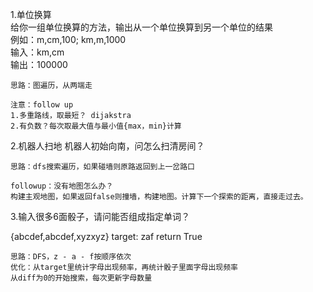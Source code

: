 1.单位换算  
给你一组单位换算的方法，输出从一个单位换算到另一个单位的结果  
例如：m,cm,100; km,m,1000  
输入：km,cm  
输出：100000

    思路：图遍历，从两端走
  
    注意：follow up
    1.多重路线，取最短？ dijakstra
    2.有负数？每次取最大值与最小值{max，min}计算

2.机器人扫地
机器人初始向南，问怎么扫清房间？

    思路：dfs搜索遍历，如果碰墙则原路返回到上一岔路口
    
    followup：没有地图怎么办？
    构建主观地图，如果返回false则撞墙，构建地图。计算下一个探索的距离，直接走过去。

3.输入很多6面骰子，请问能否组成指定单词？

{abcdef,abcdef,xyzxyz} target: zaf 
return True

    思路：DFS，z - a - f按顺序依次
    优化：从target里统计字母出现频率，再统计骰子里面字母出现频率
    从diff为0的开始搜索，每次更新字母数量
